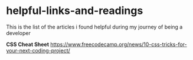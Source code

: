 # helpful-links-and-readings
This is the list of the articles i found helpful during my journey of being a developer


<b>CSS Cheat Sheet</b>
https://www.freecodecamp.org/news/10-css-tricks-for-your-next-coding-project/
